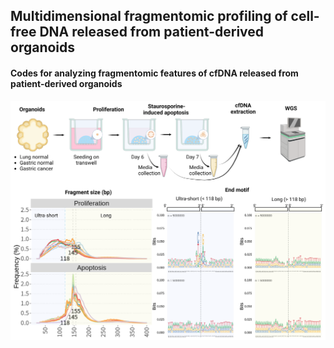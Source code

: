## Multidimensional fragmentomic profiling of cell-free DNA released from patient-derived organoids

#### Codes for analyzing fragmentomic features of cfDNA released from patient-derived organoids

![graphical_abstract](./graphical_abstract.tif)
